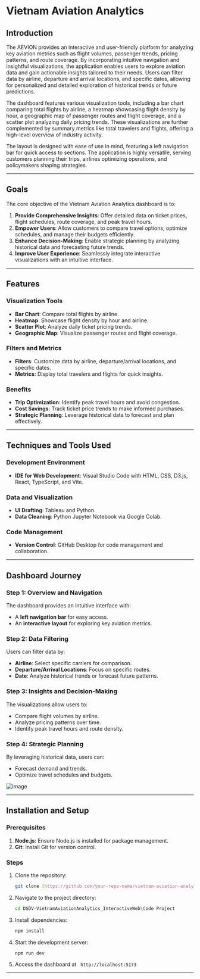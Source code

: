 # Vietnam Aviation Analytics

## Introduction
The AEVION provides an interactive and user-friendly platform for analyzing key aviation metrics such as flight volumes, passenger trends, pricing patterns, and route coverage. By incorporating intuitive navigation and insightful visualizations, the application enables users to explore aviation data and gain actionable insights tailored to their needs. Users can filter data by airline, departure and arrival locations, and specific dates, allowing for personalized and detailed exploration of historical trends or future predictions. 

The dashboard features various visualization tools, including a bar chart comparing total flights by airline, a heatmap showcasing flight density by hour, a geographic map of passenger routes and flight coverage, and a scatter plot analyzing daily pricing trends. These visualizations are further complemented by summary metrics like total travelers and flights, offering a high-level overview of industry activity. 

The layout is designed with ease of use in mind, featuring a left navigation bar for quick access to sections. The application is highly versatile, serving customers planning their trips, airlines optimizing operations, and policymakers shaping strategies. 

---

## Goals
The core objective of the Vietnam Aviation Analytics dashboard is to:

1. **Provide Comprehensive Insights**: Offer detailed data on ticket prices, flight schedules, route coverage, and peak travel hours.
2. **Empower Users**: Allow customers to compare travel options, optimize schedules, and manage their budgets efficiently.
3. **Enhance Decision-Making**: Enable strategic planning by analyzing historical data and forecasting future trends.
4. **Improve User Experience**: Seamlessly integrate interactive visualizations with an intuitive interface.

---

## Features
### Visualization Tools
- **Bar Chart**: Compare total flights by airline.
- **Heatmap**: Showcase flight density by hour and airline.
- **Scatter Plot**: Analyze daily ticket pricing trends.
- **Geographic Map**: Visualize passenger routes and flight coverage.

### Filters and Metrics
- **Filters**: Customize data by airline, departure/arrival locations, and specific dates.
- **Metrics**: Display total travelers and flights for quick insights.

### Benefits
- **Trip Optimization**: Identify peak travel hours and avoid congestion.
- **Cost Savings**: Track ticket price trends to make informed purchases.
- **Strategic Planning**: Leverage historical data to forecast and plan effectively.

---

## Techniques and Tools Used
### Development Environment
- **IDE for Web Development**: Visual Studio Code with HTML, CSS, D3.js, React, TypeScript, and Vite.

### Data and Visualization
- **UI Drafting**: Tableau and Python.
- **Data Cleaning**: Python Jupyter Notebook via Google Colab.

### Code Management
- **Version Control**: GitHub Desktop for code management and collaboration.

---

## Dashboard Journey
### Step 1: Overview and Navigation
The dashboard provides an intuitive interface with:
- A **left navigation bar** for easy access.
- An **interactive layout** for exploring key aviation metrics.

### Step 2: Data Filtering
Users can filter data by:
- **Airline**: Select specific carriers for comparison.
- **Departure/Arrival Locations**: Focus on specific routes.
- **Date**: Analyze historical trends or forecast future patterns.

### Step 3: Insights and Decision-Making
The visualizations allow users to:
- Compare flight volumes by airline.
- Analyze pricing patterns over time.
- Identify peak travel hours and route density.

### Step 4: Strategic Planning
By leveraging historical data, users can:
- Forecast demand and trends.
- Optimize travel schedules and budgets.

![image](https://github.com/user-attachments/assets/64b3e99f-ccd3-46de-bb4d-f5736ffbd2ab)

---

## Installation and Setup
### Prerequisites
1. **Node.js**: Ensure Node.js is installed for package management.
2. **Git**: Install Git for version control.

### Steps
1. Clone the repository:
   ```bash
   git clone [https://github.com/your-repo-name/vietnam-aviation-analytics.git](https://github.com/tranphan2910/DSDV-VietnamAviationAnalytics-Web.git)
   ```
2. Navigate to the project directory:
   ```bash
   cd DSDV-VietnamAviationAnalytics_InteractiveWeb\Code Project
   ```
3. Install dependencies:
   ```bash
   npm install
   ```
4. Start the development server:
   ```bash
   npm run dev
   ```
5. Access the dashboard at ` http://localhost:5173`

---
